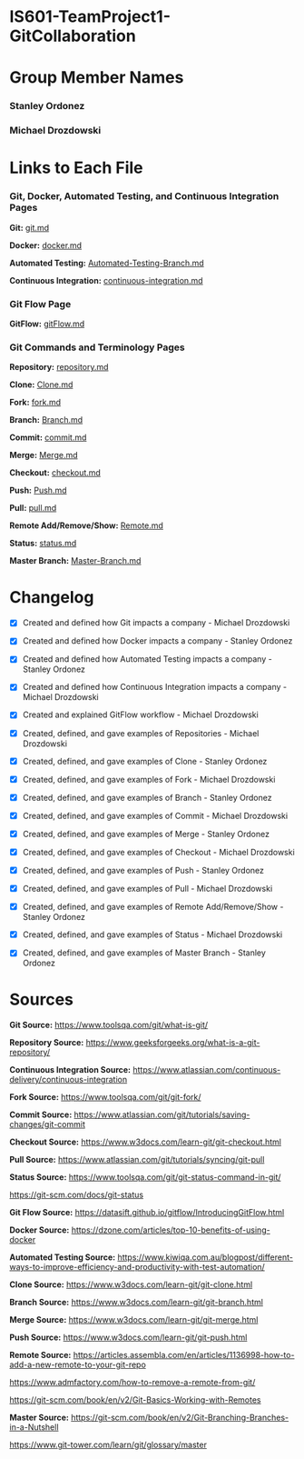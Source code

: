 # IS601-TeamProject1-GitCollaboration

# Group Member Names
### Stanley Ordonez
### Michael Drozdowski

# Links to Each File

### Git, Docker, Automated Testing, and Continuous Integration Pages

**Git:** [git.md](/Git-Docker-AutomatedTesting-ContinuousIntegration/git.md)

**Docker:** [docker.md](/Git-Docker-AutomatedTesting-ContinuousIntegration/docker.md)

**Automated Testing:** [Automated-Testing-Branch.md](/Git-Docker-AutomatedTesting-ContinuousIntegration/Automated-Testing-Branch.md)

**Continuous Integration:** [continuous-integration.md](/Git-Docker-AutomatedTesting-ContinuousIntegration/continuous-integration.md)

### Git Flow Page

**GitFlow:** [gitFlow.md](/GitFlow/gitFlow.md)

### Git Commands and Terminology Pages

**Repository:** [repository.md](/Git-Commands-Terminology/repository.md)

**Clone:** [Clone.md](/Git-Commands-Terminology/Clone.md)

**Fork:** [fork.md](/Git-Commands-Terminology/fork.md)

**Branch:** [Branch.md](/Git-Commands-Terminology/Branch.md)

**Commit:** [commit.md](/Git-Commands-Terminology/commit.md)

**Merge:** [Merge.md](/Git-Commands-Terminology/Merge.md)

**Checkout:** [checkout.md](/Git-Commands-Terminology/checkout.md)

**Push:** [Push.md](/Git-Commands-Terminology/Push.md)

**Pull:** [pull.md](/Git-Commands-Terminology/pull.md)

**Remote Add/Remove/Show:** [Remote.md](/Git-Commands-Terminology/Remote.md)

**Status:** [status.md](/Git-Commands-Terminology/status.md)

**Master Branch:** [Master-Branch.md](/Git-Commands-Terminology/Master-Branch.md)

# Changelog

- [x] Created and defined how Git impacts a company - Michael Drozdowski
- [x] Created and defined how Docker impacts a company - Stanley Ordonez
- [x] Created and defined how Automated Testing impacts a company - Stanley Ordonez
- [x] Created and defined how Continuous Integration impacts a company - Michael Drozdowski
- [x] Created and explained GitFlow workflow - Michael Drozdowski
- [x] Created, defined, and gave examples of Repositories - Michael Drozdowski
- [x] Created, defined, and gave examples of Clone - Stanley Ordonez
- [x] Created, defined, and gave examples of Fork - Michael Drozdowski
- [x] Created, defined, and gave examples of Branch - Stanley Ordonez
- [x] Created, defined, and gave examples of Commit - Michael Drozdowski
- [x] Created, defined, and gave examples of Merge - Stanley Ordonez
- [x] Created, defined, and gave examples of Checkout - Michael Drozdowski
- [x] Created, defined, and gave examples of Push - Stanley Ordonez
- [x] Created, defined, and gave examples of Pull - Michael Drozdowski
- [x] Created, defined, and gave examples of Remote Add/Remove/Show - Stanley Ordonez
- [x] Created, defined, and gave examples of Status - Michael Drozdowski
- [x] Created, defined, and gave examples of Master Branch - Stanley Ordonez


# Sources

**Git Source:**
https://www.toolsqa.com/git/what-is-git/ 

**Repository Source:** 
https://www.geeksforgeeks.org/what-is-a-git-repository/

**Continuous Integration Source:**
https://www.atlassian.com/continuous-delivery/continuous-integration

**Fork Source:**
https://www.toolsqa.com/git/git-fork/

**Commit Source:**
https://www.atlassian.com/git/tutorials/saving-changes/git-commit

**Checkout Source:**
https://www.w3docs.com/learn-git/git-checkout.html

**Pull Source:**
https://www.atlassian.com/git/tutorials/syncing/git-pull

**Status Source:**
https://www.toolsqa.com/git/git-status-command-in-git/

https://git-scm.com/docs/git-status

**Git Flow Source:** 
https://datasift.github.io/gitflow/IntroducingGitFlow.html

**Docker Source:** 
https://dzone.com/articles/top-10-benefits-of-using-docker

**Automated Testing Source:** 
https://www.kiwiqa.com.au/blogpost/different-ways-to-improve-efficiency-and-productivity-with-test-automation/

**Clone Source:** 
https://www.w3docs.com/learn-git/git-clone.html

**Branch Source:** 
https://www.w3docs.com/learn-git/git-branch.html

**Merge Source:** 
https://www.w3docs.com/learn-git/git-merge.html

**Push Source:** 
https://www.w3docs.com/learn-git/git-push.html

**Remote Source:** 
https://articles.assembla.com/en/articles/1136998-how-to-add-a-new-remote-to-your-git-repo

https://www.admfactory.com/how-to-remove-a-remote-from-git/

https://git-scm.com/book/en/v2/Git-Basics-Working-with-Remotes

**Master Source:** 
https://git-scm.com/book/en/v2/Git-Branching-Branches-in-a-Nutshell

https://www.git-tower.com/learn/git/glossary/master


